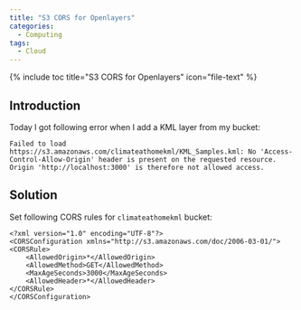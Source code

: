 ```yaml
---
title: "S3 CORS for Openlayers"
categories:
  - Computing
tags:
  - Cloud
---
```


{% include toc title="S3 CORS for Openlayers" icon="file-text" %}

## Introduction

Today I got following error when I add a KML layer from my bucket:

```
Failed to load https://s3.amazonaws.com/climateathomekml/KML_Samples.kml: No 'Access-Control-Allow-Origin' header is present on the requested resource. Origin 'http://localhost:3000' is therefore not allowed access.
```

## Solution

Set following CORS rules for `climateathomekml` bucket:

```
<?xml version="1.0" encoding="UTF-8"?>
<CORSConfiguration xmlns="http://s3.amazonaws.com/doc/2006-03-01/">
<CORSRule>
    <AllowedOrigin>*</AllowedOrigin>
    <AllowedMethod>GET</AllowedMethod>
    <MaxAgeSeconds>3000</MaxAgeSeconds>
    <AllowedHeader>*</AllowedHeader>
</CORSRule>
</CORSConfiguration>
```
